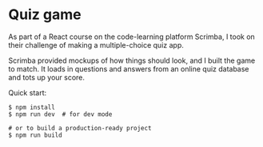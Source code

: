 # Quiz game

As part of a React course on the code-learning platform Scrimba, I took on their challenge of making a multiple-choice quiz app. 

Scrimba provided mockups of how things should look, and I built the game to match. It loads in questions and answers from an online quiz database and tots up your score. 

Quick start:

```
$ npm install
$ npm run dev  # for dev mode

# or to build a production-ready project
$ npm run build
```
